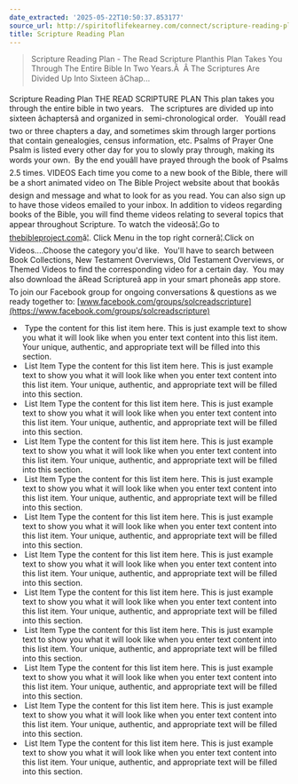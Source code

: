 ```yaml
---
date_extracted: '2025-05-22T10:50:37.853177'
source_url: http://spiritoflifekearney.com/connect/scripture-reading-plan
title: Scripture Reading Plan
---
```


> Scripture Reading Plan - The Read Scripture Planthis Plan Takes You Through The Entire Bible In Two Years.Â  Â The Scriptures Are Divided Up Into Sixteen âChap...

Scripture Reading Plan
THE READ SCRIPTURE PLAN
This plan takes you through the entire bible in two years.   The scriptures are divided up into sixteen âchaptersâ and organized in semi-chronological order.   Youâll read two or three chapters a day, and sometimes skim through larger portions that contain genealogies, census information, etc.
Psalms of Prayer
One Psalm is listed every other day for you to slowly pray through, making its words your own.  By the end youâll have prayed through the book of Psalms 2.5 times.
VIDEOS
Each time you come to a new book of the Bible, there will be a short animated video on The Bible Project website about that bookâs design and message and what to look for as you read. You can also sign up to have those videos emailed to your inbox. In addition to videos regarding books of the Bible, you will find theme videos relating to several topics that appear throughout Scripture.
To watch the videosâ¦.Go to [thebibleproject.com](https://bibleproject.com/)â¦. Click Menu in the top right cornerâ¦.Click on Videos....Choose the category you'd like.  You'll have to search between Book Collections, New Testament Overviews, Old Testament Overviews, or Themed Videos to find the corresponding video for a certain day.  You may also download the âRead Scriptureâ app in your smart phoneâs app store.
To join our Facebook group for ongoing conversations & questions as we ready together to:
[www.facebook.com/groups/solcreadscripture](https://www.facebook.com/groups/solcreadscripture)
- [![]()](https://s3.amazonaws.com/media.cloversites.com/97/979df7fe-e0c6-48d5-ba44-b894344e756f/documents/Reading_Plan_-_January_Website_version2.pdf)
  Type the content for this list item here. This is just example text to show you what it will look like when you enter text content into this list item. Your unique, authentic, and appropriate text will be filled into this section.
- [![]()](https://s3.amazonaws.com/media.cloversites.com/97/979df7fe-e0c6-48d5-ba44-b894344e756f/documents/Reading_Plan_-February_Website_version2.pdf)
  List Item
  Type the content for this list item here. This is just example text to show you what it will look like when you enter text content into this list item. Your unique, authentic, and appropriate text will be filled into this section.
- [![]()](https://s3.amazonaws.com/media.cloversites.com/97/979df7fe-e0c6-48d5-ba44-b894344e756f/documents/Reading_Plan_-_March_Website.pdf)
  List Item
  Type the content for this list item here. This is just example text to show you what it will look like when you enter text content into this list item. Your unique, authentic, and appropriate text will be filled into this section.
- [![]()](https://s3.amazonaws.com/media.cloversites.com/97/979df7fe-e0c6-48d5-ba44-b894344e756f/documents/Reading_Plan_-_April_Website.pdf)
  List Item
  Type the content for this list item here. This is just example text to show you what it will look like when you enter text content into this list item. Your unique, authentic, and appropriate text will be filled into this section.
- [![]()](https://s3.amazonaws.com/media.cloversites.com/97/979df7fe-e0c6-48d5-ba44-b894344e756f/documents/Reading_Plan_-_May_Website.pdf)
  List Item
  Type the content for this list item here. This is just example text to show you what it will look like when you enter text content into this list item. Your unique, authentic, and appropriate text will be filled into this section.
- [![]()](https://s3.amazonaws.com/media.cloversites.com/97/979df7fe-e0c6-48d5-ba44-b894344e756f/documents/Reading_Plan_-_June_Website.pdf)
  List Item
  Type the content for this list item here. This is just example text to show you what it will look like when you enter text content into this list item. Your unique, authentic, and appropriate text will be filled into this section.
- [![]()](https://s3.amazonaws.com/media.cloversites.com/97/979df7fe-e0c6-48d5-ba44-b894344e756f/documents/Reading_Plan_-_July_Website.pdf)
  List Item
  Type the content for this list item here. This is just example text to show you what it will look like when you enter text content into this list item. Your unique, authentic, and appropriate text will be filled into this section.
- [![]()](https://s3.amazonaws.com/media.cloversites.com/97/979df7fe-e0c6-48d5-ba44-b894344e756f/documents/Reading_Plan_-_August_Website.pdf)
  List Item
  Type the content for this list item here. This is just example text to show you what it will look like when you enter text content into this list item. Your unique, authentic, and appropriate text will be filled into this section.
- [![]()](https://s3.amazonaws.com/media.cloversites.com/97/979df7fe-e0c6-48d5-ba44-b894344e756f/documents/Reading_Plan_-_September_Website.pdf)
  List Item
  Type the content for this list item here. This is just example text to show you what it will look like when you enter text content into this list item. Your unique, authentic, and appropriate text will be filled into this section.
- [![]()](https://s3.amazonaws.com/media.cloversites.com/97/979df7fe-e0c6-48d5-ba44-b894344e756f/documents/Reading_Plan_-_October_Website.pdf)
  List Item
  Type the content for this list item here. This is just example text to show you what it will look like when you enter text content into this list item. Your unique, authentic, and appropriate text will be filled into this section.
- [![]()](https://s3.amazonaws.com/media.cloversites.com/97/979df7fe-e0c6-48d5-ba44-b894344e756f/documents/Reading_Plan_-_November_Website.pdf)
  List Item
  Type the content for this list item here. This is just example text to show you what it will look like when you enter text content into this list item. Your unique, authentic, and appropriate text will be filled into this section.
- [![]()](https://s3.amazonaws.com/media.cloversites.com/97/979df7fe-e0c6-48d5-ba44-b894344e756f/documents/Reading_Plan_-_December_Website.pdf)
  List Item
  Type the content for this list item here. This is just example text to show you what it will look like when you enter text content into this list item. Your unique, authentic, and appropriate text will be filled into this section.